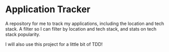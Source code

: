 # Application Tracker

A repository for me to track my applications, including the location and tech stack.
A filter so I can filter by location and tech stack, and stats on tech stack popularity.

I will also use this project for a little bit of TDD!
